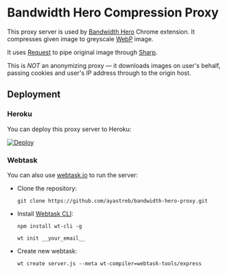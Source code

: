 # Bandwidth Hero Compression Proxy

This proxy server is used by [Bandwidth Hero](https://github.com/ayastreb/bandwidth-hero) Chrome extension.
It compresses given image to greyscale [WebP](https://developers.google.com/speed/webp/) image.

It uses [Request](https://github.com/request/request) to pipe original image
through [Sharp](https://github.com/lovell/sharp).

This is *NOT* an anonymizing proxy &mdash; it downloads images on user's behalf,
passing cookies and user's IP address through to the origin host.

## Deployment

### Heroku
You can deploy this proxy server to Heroku:

[![Deploy](https://www.herokucdn.com/deploy/button.svg)](https://heroku.com/deploy?template=https://github.com/ayastreb/bandwidth-hero-proxy)

### Webtask
You can also use [webtask.io](https://webtask.io/) to run the server:

* Clone the repository:

  ```
  git clone https://github.com/ayastreb/bandwidth-hero-proxy.git
  ```

* Install [Webtask CLI](https://webtask.io/cli):

  ```
  npm install wt-cli -g

  wt init __your_email__
  ```

* Create new webtask:

  ```
  wt create server.js --meta wt-compiler=webtask-tools/express
  ```
